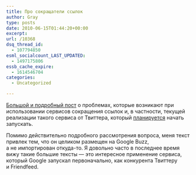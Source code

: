```yaml
---
title: Про сокращатели ссылок
author: Gray
type: posts
date: 2010-06-15T01:44:20+00:00
excerpt:
url: /10368
dsq_thread_id:
  - 107794850
esml_socialcount_LAST_UPDATED:
  - 1497175806
essb_cache_expire:
  - 1614546704
categories:
  - Uncategorized

---
```








<a href="http://www.google.com/buzz/dclinton/JKoWPTAAyvw/More-thoughts-on-URL-shorteners-This-post-explores" target="_blank">Большой и&nbsp;подробный пост</a> о&nbsp;проблемах, которые возникают при использовании сервисов сокращения ссылок&nbsp;и, в&nbsp;частности, текущей реализации такого сервиса от&nbsp;Твиттера, который <a href="http://www.searchengines.ru/blog/archives/010357.html" target="_blank">планируется</a> начать запускать.

Помимо действительно подробного рассмотрения вопроса, меня текст привлек тем, что он&nbsp;целиком размещен на&nbsp;Google Buzz, а&nbsp;не&nbsp;импортирован откуда-то. Я&nbsp;довольно часто в&nbsp;последнее время вижу такие большие тексты&nbsp;&mdash; это интересное применение сервиса, который Google запускал первоначально, как конкурента Твиттеру и&nbsp;Friendfeed.